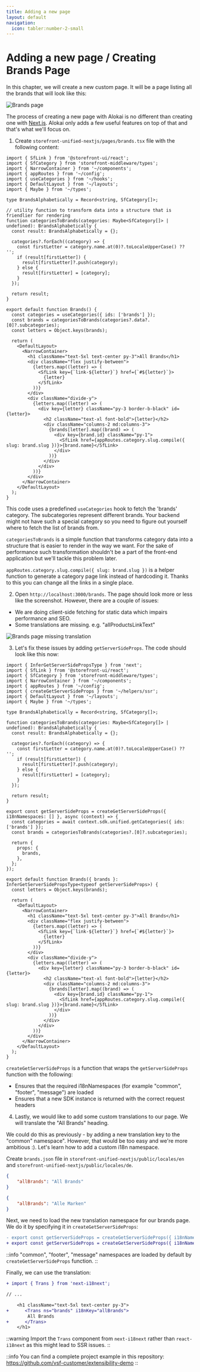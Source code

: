 ```yaml
---
title: Adding a new page
layout: default
navigation:
  icon: tabler:number-2-small
---
```


# Adding a new page / Creating Brands Page

In this chapter, we will create a new custom page. It will be a page listing all the brands that will look like this:

![Brands page](./images/brands-page.webp)

The process of creating a new page with Alokai is no different than creating one with [Next.js](https://nextjs.org/docs/pages/building-your-application/routing/pages-and-layouts). Alokai only adds a few useful features on top of that and that's what we'll focus on.


1. Create `storefront-unified-nextjs/pages/brands.tsx` file with the following content:


<!-- Related code: https://github.com/vsf-customer/extensibility-demo/blob/main/apps/storefront-unified-nextjs/pages/brands.tsx -->
```tsx [storefront-unified-nextjs/pages/brands.tsx]
import { SfLink } from '@storefront-ui/react';
import { SfCategory } from 'storefront-middleware/types';
import { NarrowContainer } from '~/components';
import { appRoutes } from '~/config';
import { useCategories } from '~/hooks';
import { DefaultLayout } from '~/layouts';
import { Maybe } from '~/types';

type BrandsAlphabetically = Record<string, SfCategory[]>;

// utility function to transform data into a structure that is friendlier for rendering
function categoriesToBrands(categories: Maybe<SfCategory[]> | undefined): BrandsAlphabetically {
  const result: BrandsAlphabetically = {};

  categories?.forEach((category) => {
    const firstLetter = category.name.at(0)?.toLocaleUpperCase() ?? '';
    if (result[firstLetter]) {
      result[firstLetter]?.push(category);
    } else {
      result[firstLetter] = [category];
    }
  });

  return result;
}

export default function Brands() {
  const categories = useCategories({ ids: ['brands'] });
  const brands = categoriesToBrands(categories?.data?.[0]?.subcategories);
  const letters = Object.keys(brands);

  return (
    <DefaultLayout>
      <NarrowContainer>
        <h1 className="text-5xl text-center py-3">All Brands</h1>
        <div className="flex justify-between">
          {letters.map((letter) => (
            <SfLink key={`link-${letter}`} href={`#${letter}`}>
              {letter}
            </SfLink>
          ))}
        </div>
        <div className="divide-y">
          {letters.map((letter) => (
            <div key={letter} className="py-3 border-b-black" id={letter}>
              <h2 className="text-xl font-bold">{letter}</h2>
              <div className="columns-2 md:columns-3">
                {brands[letter].map((brand) => (
                  <div key={brand.id} className="py-1">
                    <SfLink href={appRoutes.category.slug.compile({ slug: brand.slug })}>{brand.name}</SfLink>
                  </div>
                ))}
              </div>
            </div>
          ))}
        </div>
      </NarrowContainer>
    </DefaultLayout>
  );
}
```

This code uses a predefined `useCategories` hook to fetch the 'brands' category. The subcategories represent different brands.
Your backend might not have such a special category so you need to figure out yourself where to fetch the list of brands from.

`categoriesToBrands` is a simple function that transforms category data into a structure that is easier to render in the way we want.
For the sake of performance such transformation shouldn't be a part of the front-end application but we'll tackle this problem later.

`appRoutes.category.slug.compile({ slug: brand.slug })` is a helper function to generate a category page link instead of hardcoding it.
Thanks to this you can change all the links in a single place.


2. Open `http://localhost:3000/brands`. The page should look more or less like the screenshot. However, there are a couple
of issues:

* We are doing client-side fetching for static data which impairs performance and SEO.
* Some translations are missing. e.g. "allProductsLinkText"


![Brands page missing translation](./images/brands-missing-trans.webp)

3. Let's fix these issues by adding `getServerSideProps`. The code should look like this now:

<!-- Related code: https://github.com/vsf-customer/extensibility-demo/blob/main/apps/storefront-unified-nextjs/pages/brands.tsx -->
```tsx
import { InferGetServerSidePropsType } from 'next';
import { SfLink } from '@storefront-ui/react';
import { SfCategory } from 'storefront-middleware/types';
import { NarrowContainer } from '~/components';
import { appRoutes } from '~/config';
import { createGetServerSideProps } from '~/helpers/ssr';
import { DefaultLayout } from '~/layouts';
import { Maybe } from '~/types';

type BrandsAlphabetically = Record<string, SfCategory[]>;

function categoriesToBrands(categories: Maybe<SfCategory[]> | undefined): BrandsAlphabetically {
  const result: BrandsAlphabetically = {};

  categories?.forEach((category) => {
    const firstLetter = category.name.at(0)?.toLocaleUpperCase() ?? '';
    if (result[firstLetter]) {
      result[firstLetter]?.push(category);
    } else {
      result[firstLetter] = [category];
    }
  });

  return result;
}

export const getServerSideProps = createGetServerSideProps({ i18nNamespaces: [] }, async (context) => {
  const categories = await context.sdk.unified.getCategories({ ids: ['brands'] });
  const brands = categoriesToBrands(categories?.[0]?.subcategories);

  return {
    props: {
      brands,
    },
  };
});

export default function Brands({ brands }: InferGetServerSidePropsType<typeof getServerSideProps>) {
  const letters = Object.keys(brands);

  return (
    <DefaultLayout>
      <NarrowContainer>
        <h1 className="text-5xl text-center py-3">All Brands</h1>
        <div className="flex justify-between">
          {letters.map((letter) => (
            <SfLink key={`link-${letter}`} href={`#${letter}`}>
              {letter}
            </SfLink>
          ))}
        </div>
        <div className="divide-y">
          {letters.map((letter) => (
            <div key={letter} className="py-3 border-b-black" id={letter}>
              <h2 className="text-xl font-bold">{letter}</h2>
              <div className="columns-2 md:columns-3">
                {brands[letter].map((brand) => (
                  <div key={brand.id} className="py-1">
                    <SfLink href={appRoutes.category.slug.compile({ slug: brand.slug })}>{brand.name}</SfLink>
                  </div>
                ))}
              </div>
            </div>
          ))}
        </div>
      </NarrowContainer>
    </DefaultLayout>
  );
}
```

`createGetServerSideProps` is a function that wraps the `getServerSideProps` function with the following:

* Ensures that the required i18nNamespaces (for example "common", "footer", "message") are loaded
* Ensures that a new SDK instance is returned with the correct request headers

4. Lastly, we would like to add some custom translations to our page. We will translate the "All Brands" heading.

We could do this as previously - by adding a new translation key to the "common" namespace". However, that would be too
easy and we're more ambitious :). Let's learn how to add a custom i18n namespace.

Create `brands.json` file in `storefront-unified-nextjs/public/locales/en` and `storefront-unified-nextjs/public/locales/de`.

```json [en/brands.json]
{
    "allBrands": "All Brands"
}
```

```json [de/brands.json]
{
    "allBrands": "Alle Marken"
}
```

Next, we need to load the new translation namespace for our brands page. We do it by specifying it in `createGetServerSideProps`:

<!-- Related code: https://github.com/vsf-customer/extensibility-demo/blob/main/apps/storefront-unified-nextjs/pages/brands.tsx -->
```diff
- export const getServerSideProps = createGetServerSideProps({ i18nNamespaces: [] }, async (context) => {
+ export const getServerSideProps = createGetServerSideProps({ i18nNamespaces: ['brands'] }, async (context) => {
```

::info
"common", "footer", "message" namespaces are loaded by default by `createGetServerSideProps` function.
::

Finally, we can use the translation:

```diff
+ import { Trans } from 'next-i18next';

// ...

    <h1 className="text-5xl text-center py-3">
+      <Trans ns="brands" i18nKey="allBrands">
        All Brands
+      </Trans>
    </h1>
```

::warning
Import the `Trans` component from `next-i18next` rather than `react-i18next` as this might lead to SSR issues.
::

::info
You can find a complete project example in this repository: <https://github.com/vsf-customer/extensibility-demo>
::
